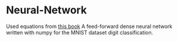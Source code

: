 # Neural-Network

Used equations from [this book](http://neuralnetworksanddeeplearning.com/chap1.html)
A feed-forward dense neural network written with numpy for the MNIST dataset digit classification.
